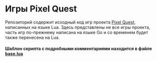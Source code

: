 # Игры Pixel Quest

Репозиторий содержит исходный код игр проекта [Pixel Quest](https://pixelquest.ru), написанных на языке Lua.
Здесь представлены не все игры проекта, часть игр по-прежнему написана на языке Go и со временем будет также перенесена на Lua.

#### Шаблон скрипта с подробными комментариями находится в файле [base.lua](https://github.com/Pixel-Quest/pixel-games/blob/main/base.lua)
